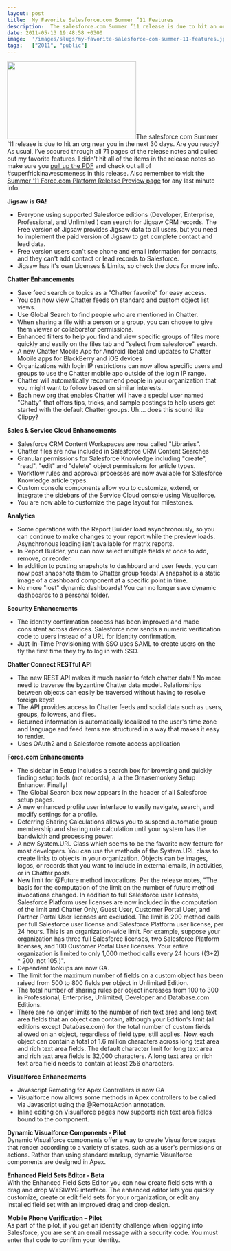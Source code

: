 ```yaml
---
layout: post
title:  My Favorite Salesforce.com Summer ’11 Features
description:  The salesforce.com Summer ’11 release is due to hit an org near you in the next 30 days. Are you ready? As usual, I’ve scoured through all 71 pages of the release notes and pulled out my favorite features. I didn’t hit all of the items in the release notes so make sure you pull up the PDF and check out all of #superfrickinawesomeness in this release. Also remember to visit the Summer ’11 Force.com Platform Release Preview page for any last minute info. Jigsaw is GA! * Everyone using supported S
date: 2011-05-13 19:48:58 +0300
image:  '/images/slugs/my-favorite-salesforce-com-summer-11-features.jpg'
tags:   ["2011", "public"]
---
```

<p><a href="http://res.cloudinary.com/blog-jeffdouglas-com/image/upload/v1400327803/logo-summer11_xo64at.png"><img src="http://res.cloudinary.com/blog-jeffdouglas-com/image/upload/h_180,w_300/v1400327803/logo-summer11_xo64at.png" alt="" title="logo-summer11" width="300" height="180" class="alignleft size-medium wp-image-3888" /></a>The salesforce.com Summer ’11 release is due to hit an org near you in the next 30 days. Are you ready? As usual, I’ve scoured through all 71 pages of the release notes and pulled out my favorite features. I didn’t hit all of the items in the release notes so make sure you <a href="http://na1.salesforce.com/help/doc/en/salesforce_summer11_release_notes.pdf" target="_blank">pull up the PDF</a> and check out all of #superfrickinawesomeness in this release. Also remember to visit the <a href="http://www.salesforce.com/customer-resources/releases/" target="_blank">Summer ’11 Force.com Platform Release Preview page</a> for any last minute info.</p>
<p><strong>Jigsaw is GA!</strong></p>
<ul><li>Everyone using supported Salesforce editions (Developer, Enterprise, Professional, and Unlimited ) can search for Jigsaw CRM records. The Free version of Jigsaw provides Jigsaw data to all users, but you need to implement the paid version of Jigsaw to get complete contact and lead data.<li>Free version users can't see phone and email information for contacts, and they can't add contact or lead records to Salesforce.<li>Jigsaw has it's own Licenses & Limits, so check the docs for more info.
</ul>
<p><strong>Chatter Enhancements</strong></p>
<ul><li>Save feed search or topics as a "Chatter favorite" for easy access.<li>You can now view Chatter feeds on standard and custom object list views.<li>Use Global Search to find people who are mentioned in Chatter. <li>When sharing a file with a person or a group, you can choose to give them viewer or collaborator permissions.<li>Enhanced filters to help you find and view specific groups of files more quickly and easily on the files tab and "select from salesforce" search.<li>A new Chatter Mobile App for Android (beta) and updates to Chatter Mobile apps for BlackBerry and iOS devices<li>Organizations with login IP restrictions can now allow specific users and groups to use the Chatter mobile app outside of the login IP range.<li>Chatter will automatically recommend people in your organization that you might want to follow based on similar interests.<li>Each new org that enables Chatter will have a special user named "Chatty" that offers tips, tricks, and sample postings to help users get started with the default Chatter groups. Uh.... does this sound like Clippy?
</ul>
<p><strong>Sales & Service Cloud Enhancements</strong></p>
<ul><li>Salesforce CRM Content Workspaces are now called "Libraries".<li>Chatter files are now included in Salesforce CRM Content Searches<li>Granular permissions for Salesforce Knowledge including "create", "read", "edit" and "delete" object permissions for article types.<li>Workflow rules and approval processes are now available for Salesforce Knowledge article types.<li>Custom console components allow you to customize, extend, or integrate the sidebars of the Service Cloud console using Visualforce.<li>You are now able to customize the page layout for milestones.</ul>
<p><strong>Analytics</strong></p>
<ul><li>Some operations with the Report Builder load asynchronously, so you can continue to make changes to your report while the preview loads. Asynchronous loading isn't available for matrix reports.<li>In Report Builder, you can now select multiple fields at once to add, remove, or reorder.<li>In addition to posting snapshots to dashboard and user feeds, you can now post snapshots them to Chatter group feeds! A snapshot is a static image of a dashboard component at a specific point in time.<li>No more "lost" dynamic dashboards! You can no longer save dynamic dashboards to a personal folder. </ul>
<p><strong>Security Enhancements</strong></p>
<ul><li>The identity confirmation process has been improved and made consistent across devices. Salesforce now sends a numeric verification code to users instead of a URL for identity confirmation.<li>Just-In-Time Provisioning with SSO uses SAML to create users on the fly the first time they try to log in with SSO.</ul>
<p><strong>Chatter Connect RESTful API</strong></p>
<ul><li>The new REST API makes it much easier to fetch chatter data!! No more need to traverse the byzantine Chatter data model. Relationships between objects can easily be traversed without having to resolve foreign keys!<li>The API provides access to Chatter feeds and social data such as users, groups, followers, and files.<li>Returned information is automatically localized to the user's time zone and language and feed items are structured in a way that makes it easy to render.<li>Uses OAuth2 and a Salesforce remote access application</ul>
<p><strong>Force.com Enhancements</strong></p>
<ul><li>The sidebar in Setup includes a search box for browsing and quickly finding setup tools (not records), a la the Greasemonkey Setup Enhancer. Finally!<li>The Global Search box now appears in the header of all Salesforce setup pages.<li>A new enhanced profile user interface to easily navigate, search, and modify settings for a profile.<li>Deferring Sharing Calculations allows you to suspend automatic group membership and sharing rule calculation until your system has the bandwidth and processing power.<li>A new System.URL Class which seems to be the favorite new feature for most developers. You can use the methods of the System.URL class to create links to objects in your organization. Objects can be images, logos, or records that you want to include in external emails, in activities, or in Chatter posts.<li>New limit for @Future method invocations. Per the release notes, "The basis for the computation of the limit on the number of future method invocations changed. In addition to full Salesforce user licenses, Salesforce Platform user licenses are now included in the computation of the limit and Chatter Only, Guest User, Customer Portal User, and Partner Portal User licenses are excluded. The limit is 200 method calls per full Salesforce user license and Salesforce Platform user license, per 24 hours. This is an organization-wide limit. For example, suppose your organization has three full Salesforce licenses, two Salesforce Platform licenses, and 100 Customer Portal User licenses. Your entire organization is limited to only 1,000 method calls every 24 hours ((3+2) * 200, not 105.)".<li>Dependent lookups are now GA.<li>The limit for the maximum number of fields on a custom object has been raised from 500 to 800 fields per object in Unlimited Edition.<li>The total number of sharing rules per object increases from 100 to 300 in Professional, Enterprise, Unlimited, Developer and Database.com Editions.<li>There are no longer limits to the number of rich text area and long text area fields that an object can contain, although your Edition's limit (all editions except Database.com) for the total number of custom fields allowed on an object, regardless of field type, still applies. Now, each object can contain a total of 1.6 million characters across long text area and rich text area fields. The default character limit for long text area and rich text area fields is 32,000 characters. A long text area or rich text area field needs to contain at least 256 characters.</ul>
<p><strong>Visualforce Enhancements</strong></p>
<ul><li>Javascript Remoting for Apex Controllers is now GA <li>Visualforce now allows some methods in Apex controllers to be called via Javascript using the @RemoteAction annotation.<li>Inline editing on Visualforce pages now supports rich text area fields bound to the <apex:outputField> component.</ul>
<p><strong>Dynamic Visualforce Components - Pilot</strong><br>
Dynamic Visualforce components offer a way to create Visualforce pages that render according to a variety of states, such as a user's permissions or actions. Rather than using standard markup, dynamic Visualforce components are designed in Apex.</p>
<p><strong>Enhanced Field Sets Editor - Beta</strong><br>
With the Enhanced Field Sets Editor you can now create field sets with a drag and drop WYSIWYG interface. The enhanced editor lets you quickly customize, create or edit field sets for your organization, or edit any installed field set with an improved drag and drop design.</p>
<p><strong>Mobile Phone Verification – Pilot</strong><br>
As part of the pilot, if you get an identity challenge when logging into Salesforce, you are sent an email message with a security code. You must enter that code to confirm your identity.</p>

